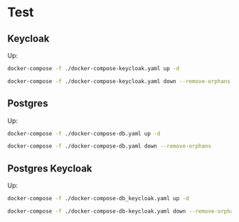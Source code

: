 # Test

## Keycloak

Up:

``` sh
docker-compose -f ./docker-compose-keycloak.yaml up -d 
```

``` sh
docker-compose -f ./docker-compose-keycloak.yaml down --remove-orphans
```

## Postgres

Up:

``` sh
docker-compose -f ./docker-compose-db.yaml up -d 
```

``` sh
docker-compose -f ./docker-compose-db.yaml down --remove-orphans
```

## Postgres Keycloak

Up:

``` sh
docker-compose -f ./docker-compose-db_keycloak.yaml up -d 
```

``` sh
docker-compose -f ./docker-compose-db-keycloak.yaml down --remove-orphans
```
